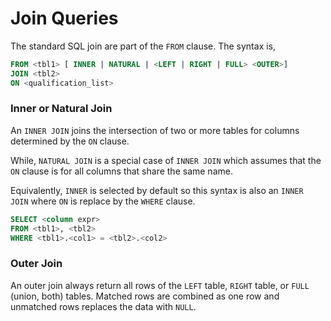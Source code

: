 #  Join Queries

The standard SQL join are part of the `FROM` clause. The syntax is,

```sql
FROM <tbl1> [ INNER | NATURAL | <LEFT | RIGHT | FULL> <OUTER>]
JOIN <tbl2>
ON <qualification_list>
```

### Inner or Natural Join

An `INNER JOIN` joins the intersection of two or more tables for columns determined by the `ON` clause.

While, `NATURAL JOIN` is a special case of `INNER JOIN` which assumes that the `ON` clause is for all columns that share the same name.

Equivalently, `INNER` is selected by default so this syntax is also an `INNER JOIN` where `ON` is replace by the `WHERE` clause.

```sql
SELECT <column expr>
FROM <tbl1>, <tbl2>
WHERE <tbl1>.<col1> = <tbl2>.<col2>
```

### Outer Join

An outer join always return all rows of the `LEFT` table, `RIGHT` table, or `FULL` (union, both) tables. Matched rows are combined as one row and unmatched rows replaces the data with `NULL`.